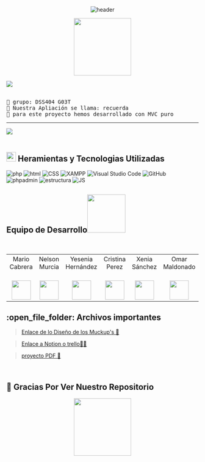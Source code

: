 

<!-- HEADER -->
<div align="center" width="100">
  <img src="https://capsule-render.vercel.app/api?color=0:1408d0,50:0860d0,100:08c4d0&height=250&section=header&text=Bienvenido%20a%20(Nuestro,repositorio)&fontSize=30&type=waving&fontColor=fefefe&&animation=fadeIn"
  alt="header"/>
	
<p align = "center">
<img align='' src='https://github.com/Rishit-dagli/Rishit-dagli/blob/master/images/octocat-anime.gif' width='150"'>
</p>



 
</div>
    <img src="https://user-images.githubusercontent.com/73097560/115834477-dbab4500-a447-11eb-908a-139a6edaec5c.gif"><br><br>

<pre>
🌱 grupo: DSS404 G03T
🌱 Nuestra Apliación se llama: recuerda
🌱 para este proyecto hemos desarrollado con MVC puro 
</pre>
<hr>
<img src="https://user-images.githubusercontent.com/73097560/115834477-dbab4500-a447-11eb-908a-139a6edaec5c.gif"><br><br>

## <img src="https://media2.giphy.com/media/QssGEmpkyEOhBCb7e1/giphy.gif?cid=ecf05e47a0n3gi1bfqntqmob8g9aid1oyj2wr3ds3mg700bl&rid=giphy.gif" width ="25"><b> Heramientas y Tecnologias Utilizadas</b>

![php](https://img.shields.io/badge/php-purple?style=flat&logo=php&logoColor=white)
![html](https://img.shields.io/badge/html-orange?style=flat&logo=HTML5&logoColor=white)
![CSS](https://img.shields.io/badge/CSS-blue?style=flat&logo=CSS&logoColor=white)
![XAMPP](https://img.shields.io/badge/XAMPP-orange?style=flat&logo=xampp&logoColor=white)
![Visual Studio Code](https://img.shields.io/badge/Visual%20Studio%20Code-blue?style=flat&logoColor=white)
![ GitHub](https://img.shields.io/badge/GitHub-gray?style=flat&logo=github)
![phpadmin](https://img.shields.io/badge/phpadmin-gray?style=flat&logo=phpadmin)
![estructura](https://img.shields.io/badge/estructura-MVC-green?style=flat&logo=phpadmin)
![JS](https://img.shields.io/badge/JS-gray?style=flat&logo=javascript)
<br>

<h2> Equipo de Desarrollo<img src='https://raw.githubusercontent.com/ShahriarShafin/ShahriarShafin/main/Assets/handshake.gif' width="100px"> </h2>
<div>
<div style={padding: 10px}>
  <table style={margin: 0 auto}>
  <tr align="center">
   <td>Mario Cabrera</td>
    <td>Nelson Murcia</td>
    <td>Yesenia Hernández</td>
    <td>Cristina Perez</td>
    <td>Xenia Sánchez</td>
    <td>Omar Maldonado</td>
      </tr>
    <tr align="center">
    <td> <br><picture><img src = "https://emojis.slackmojis.com/emojis/images/1531849430/4246/blob-sunglasses.gif?1531849430" width = 50px></picture> </td>
    <td> <br><picture><img src = "https://emojis.slackmojis.com/emojis/images/1531849430/4246/blob-sunglasses.gif?1531849430" width = 50px></picture> </td>
    <td> <br><picture><img src = "https://emojis.slackmojis.com/emojis/images/1531849430/4246/blob-sunglasses.gif?1531849430" width = 50px></picture> </td>
    <td> <br><picture><img src = "https://emojis.slackmojis.com/emojis/images/1531849430/4246/blob-sunglasses.gif?1531849430" width = 50px></picture> </td>
    <td> <br><picture><img src = "https://emojis.slackmojis.com/emojis/images/1531849430/4246/blob-sunglasses.gif?1531849430" width = 50px></picture> </td>
    <td> <br><picture><img src = "https://emojis.slackmojis.com/emojis/images/1531849430/4246/blob-sunglasses.gif?1531849430" width = 50px></picture> </td>
 </tr>
</table>
</div>
<h2>:open_file_folder: Archivos importantes </h2>

>[Enlace de lo Diseño de los Muckup's 🎨]()

> [Enlace a Notion o trello📗📝]() 

> [proyecto PDF 📖]()

<br>

## 🐍 Gracias Por Ver Nuestro Repositorio
	
<p align = "center">
<img align='' src='https://github.com/Rishit-dagli/Rishit-dagli/blob/master/images/octocat-anime.gif' width='150"'>
</p>




   
    
